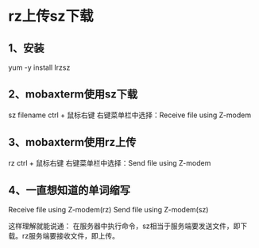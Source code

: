 # rz上传sz下载

## 1、安装

yum -y install lrzsz


## 2、mobaxterm使用sz下载

sz  filename
ctrl + 鼠标右键
右键菜单栏中选择：Receive file using Z-modem

## 3、mobaxterm使用rz上传

rz
ctrl + 鼠标右键
右键菜单栏中选择：Send file using Z-modem

## 4、一直想知道的单词缩写
Receive file using Z-modem(rz)
Send file using Z-modem(sz)

这样理解就能说通：
在服务器中执行命令，sz相当于服务端要发送文件，即下载。rz服务端要接收文件，即上传。















